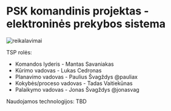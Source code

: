 # PSK komandinis projektas - elektroninės prekybos sistema

![reikalavimai](https://github.com/pauliax/PSK-Savana/blob/master/psk-reikalavimai.jpg?raw=true "Reikalavimai")


TSP rolės: 
* Komandos lyderis - Mantas Savaniakas
* Kūrimo vadovas - Lukas Cedronas
* Planavimo vadovas - Paulius Švagždys @pauliax
* Kokybės/proceso vadovas - Tadas Vaitiekūnas
* Palaikymo vadovas - Jonas Švagždys @jonasvag

Naudojamos technologijos:
TBD
